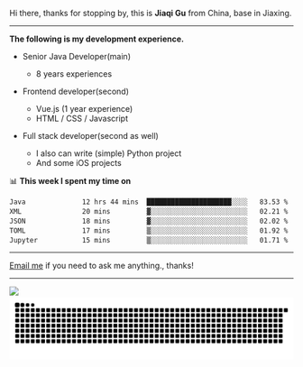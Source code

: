 Hi there, thanks for stopping by, this is **Jiaqi Gu** from China, base in Jiaxing.

---

**The following is my development experience.**

- Senior Java Developer(main)
  - 8 years experiences

- Frontend developer(second)
  - Vue.js (1 year experience)
  - HTML / CSS / Javascript
  
- Full stack developer(second as well)
  - I also can write (simple) Python project
  - And some iOS projects

📊 **This week I spent my time on**
<!--START_SECTION:waka-->

```txt
Java              12 hrs 44 mins  █████████████████████░░░░   83.53 %
XML               20 mins         ▓░░░░░░░░░░░░░░░░░░░░░░░░   02.21 %
JSON              18 mins         ▓░░░░░░░░░░░░░░░░░░░░░░░░   02.02 %
TOML              17 mins         ▒░░░░░░░░░░░░░░░░░░░░░░░░   01.92 %
Jupyter           15 mins         ▒░░░░░░░░░░░░░░░░░░░░░░░░   01.71 %
```

<!--END_SECTION:waka-->

---

[Email me](mailto:htk2klwgr@mozmail.com?subject=Hiring_from_GitHub) if you need to ask me anything., thanks!

---

![]( https://visitor-badge.glitch.me/badge?page_id=githubgujiaqi)
![]( https://github.com/droid-Q/droid-Q/raw/output/github-contribution-grid-snake.svg#gh-dark-mode-only)
